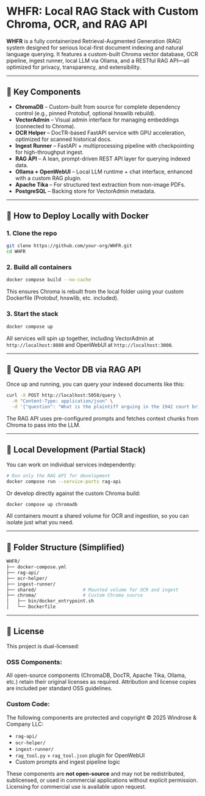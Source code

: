 # WHFR: Local RAG Stack with Custom Chroma, OCR, and RAG API

**WHFR** is a fully containerized Retrieval-Augmented Generation (RAG) system designed for serious local-first document indexing and natural language querying. It features a custom-built Chroma vector database, OCR pipeline, ingest runner, local LLM via Ollama, and a RESTful RAG API—all optimized for privacy, transparency, and extensibility.

---

## 🧠 Key Components

- **ChromaDB** – Custom-built from source for complete dependency control (e.g., pinned Protobuf, optional hnswlib rebuild).
- **VectorAdmin** – Visual admin interface for managing embeddings (connected to Chroma).
- **OCR Helper** – DocTR-based FastAPI service with GPU acceleration, optimized for scanned historical docs.
- **Ingest Runner** – FastAPI + multiprocessing pipeline with checkpointing for high-throughput ingest.
- **RAG API** – A lean, prompt-driven REST API layer for querying indexed data.
- **Ollama + OpenWebUI** – Local LLM runtime + chat interface, enhanced with a custom RAG plugin.
- **Apache Tika** – For structured text extraction from non-image PDFs.
- **PostgreSQL** – Backing store for VectorAdmin metadata.

---

## 🔧 How to Deploy Locally with Docker

### 1. Clone the repo

```bash
git clone https://github.com/your-org/WHFR.git
cd WHFR
```

### 2. Build all containers

```bash
docker compose build --no-cache
```

This ensures Chroma is rebuilt from the local folder using your custom Dockerfile (Protobuf, hnswlib, etc. included).

### 3. Start the stack

```bash
docker compose up
```

All services will spin up together, including VectorAdmin at `http://localhost:8080` and OpenWebUI at `http://localhost:3000`.

---

## 📡 Query the Vector DB via RAG API

Once up and running, you can query your indexed documents like this:

```bash
curl -X POST http://localhost:5050/query \
  -H "Content-Type: application/json" \
  -d '{"question": "What is the plaintiff arguing in the 1942 court brief?"}'
```

The RAG API uses pre-configured prompts and fetches context chunks from Chroma to pass into the LLM.

---

## 🧪 Local Development (Partial Stack)

You can work on individual services independently:

```bash
# Run only the RAG API for development
docker compose run --service-ports rag-api
```

Or develop directly against the custom Chroma build:

```bash
docker compose up chromadb
```

All containers mount a shared volume for OCR and ingestion, so you can isolate just what you need.

---

## 📁 Folder Structure (Simplified)

```bash
WHFR/
├── docker-compose.yml
├── rag-api/
├── ocr-helper/
├── ingest-runner/
├── shared/                 # Mounted volume for OCR and ingest
├── chroma/                 # Custom Chroma source
│   ├── bin/docker_entrypoint.sh
│   └── Dockerfile
```

---

## 🔐 License

This project is dual-licensed:

### OSS Components:

All open-source components (ChromaDB, DocTR, Apache Tika, Ollama, etc.) retain their original licenses as required. Attribution and license copies are included per standard OSS guidelines.

### Custom Code:

The following components are protected and copyright © 2025 Windrose & Company LLC:

- `rag-api/`
- `ocr-helper/`
- `ingest-runner/`
- `rag_tool.py` + `rag_tool.json` plugin for OpenWebUI
- Custom prompts and ingest pipeline logic

These components are **not open-source** and may not be redistributed, sublicensed, or used in commercial applications without explicit permission. Licensing for commercial use is available upon request.
